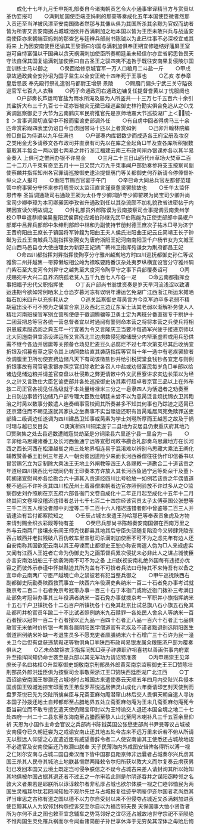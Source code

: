 <!-- { "loadSidebar": true } -->
　　成化十七年九月壬申朔礼部奏自今诸夷朝贡乞令大小通事审译精当方与赏赉以革伪妄报可
　　○满剌加国使臣端亚妈剌的那查等奏成化五年本国使臣微者然那入贡还至当洋被风漂至安南国微者然那与其傔从俱为其国所杀其余黥为官奴而幼者皆为所害又言安南据占城城池欲并吞满剌加之地本国以皆为王臣未敢兴兵与战适安南使臣亦来朝端亚妈剌的那查乞与廷辨兵部尚书陈钺以为此已往事不必深校宜戒其将来  上乃因安南使臣还谕其王黎灏曰尔国与满剌加俱奉正朔宜修睦结好藩屏王室岂可自恃富强以干国典以贪天祸满剌加使臣所奏朝廷虽未轻信尔亦宜省躬思咎畏天守法自保其国复谕满剌加使臣曰自古圣王之驭四夷不追咎于既往安南果复侵陵尔国宜训练士马以御之
　　○癸酉给修京城官军一万人口粮月二斗盐一斤
　　○甲戌录故通政龚全安孙诏为国子监生以全安正统十四年死于王事也
　　○乙亥  孝恭章皇后忌辰  奉先殿行祭礼遣驸马都尉王增祭  景陵
　　○赐鴈门偏头宁武三关守隘夜巡官军七百九人衣鞋
　　○丙子命通政司右通政边镛复任提督誊黄以丁忧服阕也
　　○户部奏长芦运司官盐为雨水所淹及屡为人所盗共一十三万七千五百六十余引其盐折大布三千九百七十疋亦皆被灾无徵已经巡盐御史林符勘实俱合免追从之○戊寅调监察御史于大节为云南鹤庆军民府推官先是京师地震大节巡按湖广上＜锍-釒＞言事词颇切直留中不报而蜜谕吏部调外任
　　○有自虏中回者得虏马三十余匹命赏彩叚四表里仍诏自今自虏回带马十匹以上者赏如例
　　○己卯升翰林院编修□良臣为侍讲以九年任满也
　　○户部奏内库银数少而成造各王府宝册及妆奁之类用金尤多请移文各布政司并直隶有司先以在库之金起角□羊及查各库所积银数量取其半每金一两以银七两易之并行浙江福建云南三布政司闸办银课亦各以其半易金奏入  上俱可之惟闸办银不许易金
　　○三月二十三日山西代州草场火焚草二百二十二万八千束有奇至五月十一日又焚六万九千束事闻户部劾奏参将支玉按察司副使蔡麟并指挥知州各官罪请巡按御史逮治提督鴈门等关都御史何乔新请令停俸督补纵火之人报可
　　○重阳节赐百官宴于午门
　　○辛巳命大同总兵官左都督范瑾管中府事罢分守怀来参将周贤以太监汪直言瑾衰惫贤罢软故也
　　○壬午太监怀恩传奉  圣旨调通政司右通政王昶为太仆寺少卿鸿胪寺少卿翟瑛为尚宝司少卿升尚宝司少卿李璋为本司卿昶因李孜省升通政到任以其杂流颇不加礼貌孜省进密帖于内瑛因宣读欠明故调之
　　○升礼部员外郎陈谟为云南按察司佥事提调云南贵州学校○甲申遣恭顺侯吴鉴阳武侯薛伦应城伯孙继先武平伯陈能为正使吏部郎中吴珉户部郎中吕昇兵部郎中朱绅刑部郎中林和为副使持节册封德王庶次子祐木□寻为济宁王晋府阳曲王庶长子镇国将军钟鍑为阳曲王夫人侯氏进阳曲王妃云丘简靖王长子钟鋋为云丘王南城兵马副指挥张腾女为唐府淅阳王妃河南南阳卫千户杨节女为文城王妃山西马邑县仓大使曲理女为新野王妃湖广蕲州卫指挥苑谦女为荆府都昌王妃
　　○命四川都指挥刘昇指挥使陶亨分守雅州越嶲地方时四川巡抚都御史孙仁等议雅黎二州并越嶲一带獐懒坡相公岭为襟喉要路番汉杂处夷罗纵横宜设官分守雅州碉门紫石至大度河令刘昇守之越隽至大度河令陶亨守之事下兵部覆奏诏可
　　○丙戌赐宛平大兴二县养济院孤老贫人五千九百七人布各一疋
　　○命云南都指挥佥事把福子忠代父职指挥使
　　○丁亥户部尚书翁世资奏是岁天旱河流浅涩以致漕运违期今欲如常例晒米上仓恐岁暮河冻有误明年漕运乞免湖广江西浙江所运米摊晒每石加米四升以充折耗从之
　　○巡关监察御史蒋昺言方今京军边卒多老弱不精胡寇出没不可不预为之傋宜合京卫及西北三边辽东军士汰其老弱以渐解补务使人人精壮河南班操官军别立营所使便于徵调腾骧等卫勇士定为两班分番直宿专于拱护十二团营把总等官各统一营总督者宜以时通阅有警则命本营之将将本营之兵使兵将相识恩威素服选阅之典五年一行宜著为令又言隆庆卫当要冲每遇军兴疲于接递京师以北大同迤南俱宜添设递运所又言西北三边虏数侵犯粮储既少内帑渐虚若或用兵恐供需不继今各边并居庸等关预备仓场见贮麦豆久必腐烂不过七年次第支尽其后收纳宜折银及招募有草之家令其上纳照数给直其袭荫指挥等官当十年一选中有老疾罢软者改调腹里卫所勿使妄费边储凡天下有司该徵盐钞并给引税契堂食钱钞各宜定与则例折银事故有司官皂隶银亦照京官扣除收贮各召人中盐或劝借富民每岁角□羊部以给诸边见储边粮并请差官查盘以杜侵欺之弊更请敕中外文武臣寮讲求实边长策以为经久之计又言致仕大臣乞谕吏部并各处巡按御史访其素行超卓者京官三品以上在外布按二司正官各视见任品级就于本处量给禄米三分之一皂隶四人为恬退者之劝奏至  上曰防边事皆行边储乃户部专理大臣致仕朝廷未尝不以为意昺泛言烦扰锦衣卫其鞫治之时昺以数事分数遣人连奏缉事官校闻其所奏甚多不知其何事也乃踪迹之适昺已还京潜住而不朝见遂就其家执之坐奏事不实当赎徒还职有旨昺难居风宪免赎罪送吏部降二级调边任遂调为四川建昌卫知事或昺素为学士刘珝所厚而王越恶之故及于祸时珝与越已反目矣
　　○庚寅析四川铜梁遂宁二县地为安居县仍隶重庆府其地乃□贾聚集之处去县远数遭贼寇焚劫至是分铜梁县六里遂宁县一里合为一县
　　○辛卯给乌思藏诸番王及长河西鱼通宁远等宣慰司敕书勘合礼部奏乌思藏地方在长河西之西长河西在松潘越嶲之南三处地界相连易于混淆难以辨别乌思藏大乘法王阐化辅教赞善番王旧例三年差人一朝贡彼因道险少来而长河西番僧往往伪作印信番书以冒赏赐乞立为定制除大乘法王无地土外阐教等四王人各赐敕一道勘合二十道该贡之年道经四川狭西比号既同仍有王印奏本方许放入其长河西鱼通宁远等处朵干及董卜韩胡诸宣慰司亦各给勘合六十道其入贡道经四川比号验放一如例若该贡之年偶值道梗不通后不许补贡其四川松茂州土着番僧来朝者边官亦照例验放不许过多从之○监察御史刘乔照刷在京五府六部各衙门文卷自成化十二年正月起至成化十五年十二月终其间文卷埋没稽迟违错者总计七千七百二十四宗经该官员太子太傅英国公张懋等三千二百五人埋没者郎中刘澄等二千二百十六人稽迟违错者郎中曾鉴等二百三人并请逮治有旨付都察院知之
　　○壬辰占城古来遣王孙哈那巴等奉表贡象虎及方物来请封赐金织衣彩叚等物有差
　　○癸巳兵部尚书陈越奏安南国僻在西南万里之外与云南两广接壤永乐间王师克伐郡县其地其后守臣失驭随复陷没今又转肆凭陵东吞占城西并老挝残破八百伪敕车里宣慰司杀满剌加使臣不可不为之虑先年有边人还自安南称其国欲犯云南以其王母谏而止都御史王恕亦称安南遣人伪为□人来觇虗实又闻有江西人王姓者亡命为伪御史为之画策督兵累次侵扰未必非此人之谋占城使臣亦言安南治战船三千欲袭海南不可不为之备  上曰朕视安南礼绝外国每有违拒亦优容之而彼外示恭谨中怀桀黠迹其所为盖有不可揜者兵法曰毋恃其不来恃吾有以备之宜申命云南两广守臣严越境亡命之禁彼若有犯当整兵御之
　　○甲午巡抚陕西右副都御史阮勤奏陕西救荒事宜一陕西六年役满吏典纳米一百二十石者免办事考试就拨京考二百二十石者免京考冠带办事一百三十石于本衙门或附近衙门拨补三考满日赴部免考冠带办事其三年役满者纳米一百石免办事就拨京考一军职并小旗指挥纳米十五石千户卫镇抚各十二石百户所镇抚各十石免其赴京比试总旗八石小旗五石免其赴都司并枪官员年踰二十不比试者照例纳米九石赎罪一各处民人舍余人等纳米一百石者授以冠带一百二十石者授以正九品一百四十石者正八品一百六十石者正七品俱散官无米依时价折银一考察各属阴阳医学僧道官有老疾及不谨者黜退别选阴阳医生僧道照例纳米补缺一考退生员多不愿充吏者廪膳纳米六十石增广三十石许为民一潼关卫今后但有盘获违禁叚疋等物俱角□羊陕西布政司易银发属籴粮赈济户部为覆奏俱从之
　　○乙未命故锦衣卫指挥同知□英子祚袭职祚祖喜初以善画供事内府累升至指挥同知仍命世袭至是兵部以其无军功为请诏特准袭
　　○丙申赐崇王见泽庶长子名曰祐桓○升监察御史胡敬南京刑部员外郎黄荣南京监察御史王王□赞陈壮刑部员外郎洪廷臣俱为按察司佥事敬荣浙江王□赞陕西廷臣湖广北江西
　　○丁酉诏谕安南国王黎灏还占城地时占城国古来遣使奏云天顺五年四月内交阯兴兵侵本国虏国王毁城池掠宝印而去王弟盘罗茶悦逃居佛灵山成化六年奏请印乞封天使到而盘罗茶悦已先为交阯所擒矣臣与兄斋亚麻勿庵潜窜山林后交人畏惧天朝自遣人寻访本国子孙拨还地土自邦都郎至占腊地界五处立斋亚麻勿庵为王未几斋亚麻勿庵死今臣当嗣位而不敢专擅乞遣天使仍赐宝印封以为王特谕交人退还本国全境之地二十七处四府一州二十二县东至东海南至占腊西至黎人山北至阿木喇补凡三千五百余里仰祈  天恩为小国作主命会官议之兵部尚书陈钺英国公张懋吏部尚书尹旻等议占城被安南侵夺已久朝廷尝为之戒谕安南止还其地五处今古来不远万里来诉若不俯从所请无以慰远人仰望之心宜遣近臣有威望善辞令者二人使安南谕其王使悉还占城故地诏不必遣官及安南使臣还乃敕灏曰朕奉  天子民薄海内外咸图安辑俾各得所以溥一视之仁矧尔安南与占城二国自秦汉而下皆中国郡县距京师非远曩者占城奏尔兴兵虏其国王杀其人民夺其城池土地朕甚恻然两降敕令尔归所获以敦大义而尔复奏云虏获男妇已发回本国又云境土既定岂可侵争朕信之不疑今占城古来差人请封询其所以始知其地俱被尔国占据其退还者不过五之一尔审若此则是尔阴遂吞并之谋阳窃睦邻之名敦大义者果若是耶朕所以谆谆敕尔者非私厚占城也欲尔体朕一视之仁睦邻恤民为两国生灵福耳尔犹若罔闻知独不观尔先世与占城报复往迹乎明鉴伊迩尔国者老尚悉其详当审思之古称有道之国以德不以力尔自受封以来不但侵夺占城近又杀满剌加进贡使臣黥其从人为奴邻封构怨控诉交至尔自以为福否邪夫畏  天保国事大恤小贤哲者所为尔何不此之图也敕至宜念辅车之势笃邻好之谊尽还占城故地世守宗祀不至陨绝不惟两国生灵免罹兵祸而尔令闻垂诸简册子孙世享休泽于无穷矣其深体之毋贻后悔
